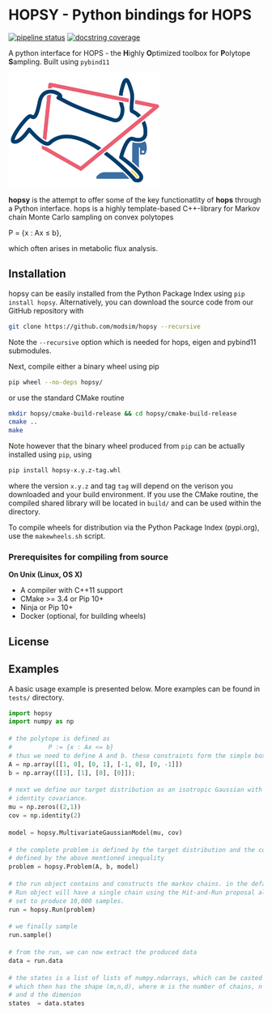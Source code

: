 # HOPSY - Python bindings for HOPS

 [![pipeline status](https://jugit.fz-juelich.de/fluxomics/hopsy/badges/develop/pipeline.svg)](https://jugit.fz-juelich.de/fluxomics/hopsy/-/commits/develop)
 [![docstring coverage](https://jugit.fz-juelich.de/fluxomics/hopsy/-/jobs/218835/artifacts/raw/docs/docstrcov.svg?job=test_release)](https://jugit.fz-juelich.de/fluxomics/hopsy/-/jobs/218835/artifacts/file/docs/.docstrcovreport.txt?job=test_release)
 
A python interface for HOPS - the **H**ighly **O**ptimized toolbox for **P**olytope **S**ampling.
Built using `pybind11`

<img src="docs/hopsy.png" alt="HOPSY Logo" width="300"/>

**hopsy** is the attempt to offer some of the key functionatlity of **hops** through a Python interface.
hops is a highly template-based C++-library for Markov chain Monte Carlo sampling on convex polytopes
 
P = {x : Ax &#8804; b},

which often arises in metabolic flux analysis.


## Installation

hopsy can be easily installed from the Python Package Index using ``pip install hopsy``.
Alternatively, you can download the source code from our GitHub repository with

```bash
git clone https://github.com/modsim/hopsy --recursive
```

Note the `--recursive` option which is
needed for hops, eigen and pybind11 submodules.

Next, compile either a binary wheel using pip

```bash
pip wheel --no-deps hopsy/
```

or use the standard CMake routine

```bash
mkdir hopsy/cmake-build-release && cd hopsy/cmake-build-release
cmake ..
make 
```

Note however that the binary wheel produced from ``pip`` can be actually installed using ``pip``, using

```bash
pip install hopsy-x.y.z-tag.whl
```

where the version `x.y.z` and tag `tag` will depend on the verison you downloaded and your build environment.
If you use the CMake routine, the compiled shared library will be located in `build/` and can 
be used within the directory. 

To compile wheels for distribution via the Python Package Index (pypi.org), use the `makewheels.sh` script.


### Prerequisites for compiling from source

**On Unix (Linux, OS X)**

* A compiler with C++11 support
* CMake >= 3.4 or Pip 10+
* Ninja or Pip 10+
* Docker (optional, for building wheels)


## License


## Examples

A basic usage example is presented below. More examples can be found in `tests/` directory.

```python
import hopsy
import numpy as np

# the polytope is defined as 
#          P := {x : Ax <= b}
# thus we need to define A and b. these constraints form the simple box [0,1]^2.
A = np.array([[1, 0], [0, 1], [-1, 0], [0, -1]])
b = np.array([[1], [1], [0], [0]]);

# next we define our target distribution as an isotropic Gaussian with mean 0 and 
# identity covariance.
mu = np.zeros((2,1))
cov = np.identity(2)

model = hopsy.MultivariateGaussianModel(mu, cov)

# the complete problem is defined by the target distribution and the constrained domain, 
# defined by the above mentioned inequality
problem = hopsy.Problem(A, b, model)

# the run object contains and constructs the markov chains. in the default case, the
# Run object will have a single chain using the Hit-and-Run proposal algorithm and is
# set to produce 10,000 samples.
run = hopsy.Run(problem)

# we finally sample
run.sample()

# from the run, we can now extract the produced data
data = run.data

# the states is a list of lists of numpy.ndarrays, which can be casted to a numpy.ndarray
# which then has the shape (m,n,d), where m is the number of chains, n the number of samples
# and d the dimenion
states  = data.states
```

[`cibuildwheel`]:          https://cibuildwheel.readthedocs.io
[FAQ]: http://pybind11.rtfd.io/en/latest/faq.html#working-with-ancient-visual-studio-2009-builds-on-windows
[vs2015_runtime]: https://www.microsoft.com/en-us/download/details.aspx?id=48145
